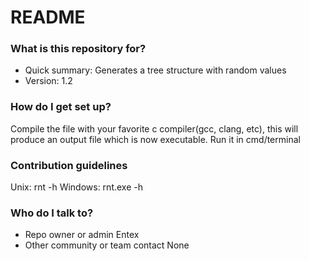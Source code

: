 # README #

### What is this repository for? ###

* Quick summary: Generates a tree structure with random values
* Version: 1.2

### How do I get set up? ###

Compile the file with your favorite c compiler(gcc, clang, etc), this will produce an output file which is now executable. Run it in cmd/terminal

### Contribution guidelines ###

Unix: rnt -h
Windows: rnt.exe -h

### Who do I talk to? ###

* Repo owner or admin
Entex
* Other community or team contact
None